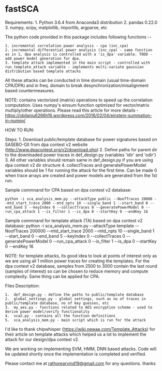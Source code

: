 # fastSCA

Requirements:
	1.	Python 3.6.4 from Anaconda3 distribution 
	2.	pandas 0.22.0
	3.	numpy, scipy, matplotlib, importlib, argparse, etc
	
The python code provided in this package includes following functions --

	1. incremental correlation power analysis - cpa (inc_cpa)
	2. incremental differential power analysis (inc_cpa) - same function as in 1, dpa analysis is controlled with a 'is_dpa' variable. TODO - add power model generation for dpa.
	3. template attack implemented in the main script - controlled with run_template_attack variable - implements multi-variate gaussian distribution based template attacks

All these attacks can be conducted in time domain (usual time-domain CPA/DPA) and in freq. domain to break desynchronization/misalignment based countermeasures.  

NOTE: contains vectorized (matrix) operations to speed up the correlation computation. Uses numpy's einsum function optimized for vector/matrix multiply/other operations. Please read this article for more details - https://obilaniu6266h16.wordpress.com/2016/02/04/einstein-summation-in-numpy/

HOW TO RUN:

Steps:
	1. Download public/template database for power signatures based on SASEBO-GII from dpa contest v2 website (http://www.dpacontest.org/v2/download.php)
	2. Define paths for parent dir to the downloaded power traces in def_design.py (variables 'idir' and 'odir')
	3. All other variables should remain same in def_design.py if you are using dpa contest v2 dir structure
	4. collectTraces and generatePowerModel variables should be 1 for running the attack for the first time. Can be made 0 when trace arrays are created and power models are generated from the 1st run. 

Sample commnand for CPA based on dpa contest v2 database:

	python -i sca_analysis_mem.py --attackType public --NoofTraces 20000 --mtd_start_trace 2000 --mtd_npts 10 --single_band 1 --start_band 0 --end_band 5 --keyIndex 0 --collectTraces 0 --generatePowerModel 0 --run_cpa_attack 1 --is_filter 1 --is_dpa 0 --startKey 0 --endKey 16

Sample commnand for template attack (TA) based on dpa contest v2 database:
	python -i sca_analysis_mem.py --attackType template --NoofTraces 200000 --mtd_start_trace 2000 --mtd_npts 10 --single_band 1 --start_band 0 --end_band 5 --keyIndex 0 --collectTraces 0 --generatePowerModel 0 --run_cpa_attack 0 --is_filter 1 --is_dpa 0 --startKey 0 --endKey 16

NOTE: for template attacks, its good idea to look at points of interest only as we are using all 1 million power traces for creating the templates. For the dpa contest v2 database, samples from 2500 to 3000 contain the last round (samples of interest) so can be chosen to reduce memory and compute complexity. Same thing can be applied for CPA.

Files Description:

	1.	def_design.py - define the paths to public/template database
	2.	global_settings.py - global settings, such as no of traces in public/template database, no of key guesses, etc
	3.	my_aes.py - functions related to AES encryption scheme - used to derive power model/verify functionality
	4.	sca2.py - contains all the function definitions 
	5.	sca_analysis_mem.py - main script which is run for the attack

I'd like to thank chipwhisper (https://wiki.newae.com/Template_Attacks) for their article on template attacks which helped us a lot to implement the attack for our design/dpa contest v2.  

We are working on implementing SVM, HMM, DNN based attacks. Code will be updated shortly once the implementation is completed and verified.

Please contact me at rathorearvind19@gmail.com for any questions. thanks
